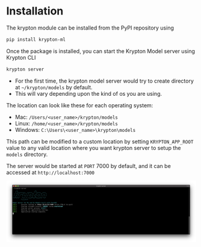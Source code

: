 # Installation

The krypton module can be installed from the PyPI repository using
```bash
pip install krypton-ml
```

Once the package is installed, you can start the Krypton Model server using Krypton CLI
```bash
krypton server
```

- For the first time, the krypton model server would try to create directory at ```~/krypton/models``` by default.
- This will vary depending upon the kind of os you are using.

The location can look like these for each operating system:

- Mac:  ```/Users/<user_name>/krypton/models```
- Linux: ```/home/<user_name>/krypton/models```
- Windows: ```C:\Users\<user_name>\krypton\models```

This path can be modified to a custom location by setting ```KRYPTON_APP_ROOT``` value to any valid 
location where you want krypton server to setup the ```models``` directory.

The server would be started at ```PORT``` 7000 by default, and it can be accessed at ```http://localhost:7000```

![Krypton CLI](assets/krypton_cli.png)